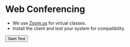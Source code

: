 <!SLIDE >
# Web Conferencing

* We use [Zoom.us](https://zoom.us/) for virtual classes.
* Install the client and test your system for compatibility.

<input type="button" value="Start Test" onclick="window.open('https://zoom.us/test')" />
